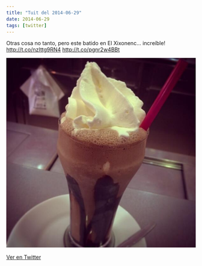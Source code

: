 ```yaml
---
title: "Tuit del 2014-06-29"
date: 2014-06-29
tags: [twitter]
---
```


Otras cosa no tanto, pero este batido en El Xixonenc... increíble! http://t.co/nzIttg9RN4 http://t.co/pgnr2w4BBt

![Imagen](/assets/images/483289687134445570-BrT9aOGCMCA9Ktg.jpg)

[Ver en Twitter](https://twitter.com/i/web/status/483289687134445570)
